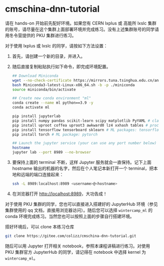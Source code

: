 # cmschina-dnn-tutorial

请在 hands-on 开始前先配好环境。如果您有 CERN lxplus 或 高能所 lxslc 集群的账号，请尽量在这个集群上面部署环境并完成练习。没有上述集群账号的同学请用冬令营提供的 PKU 集群进行练习。

对于使用 lxplus 或 lxslc 的同学，请按如下方法设置：

1. 首先，请创建一个新的目录，并进入。
2. 随后直接复制粘贴执行如下命令，即完成环境配置。
    
    ```bash
    ## Download Miniconda
    wget --no-check-certificate https://mirrors.tuna.tsinghua.edu.cn/anaconda/miniconda/Miniconda3-latest-Linux-x86_64.sh
    bash Miniconda3-latest-Linux-x86_64.sh -b -p ./miniconda
    source miniconda/bin/activate
    
    ## Create new conda environment "ml"
    conda create --name ml python==3.9 -y
    conda activate ml
    
    pip install jupyterlab
    pip install numpy pandas scikit-learn scipy matplotlib PyYAML # classical analysis packages for python
    pip install uproot coffea uproot3 awkward0 lz4 xxhash tables # processing ROOT file for HEP
    pip install tensorflow tensorboard sklearn # ML packages: tensorflow/keras
    pip install torch # ML package: pytorch
    
    ## Launch the jupyter service (your can use any port number below)
    hostname
    jupyter lab --port 8989 --no-browser
    ```
    
3. 要保持上面的 terminal 不断，这样 Jupyter 服务就会一直保持。记下上面 hostname 输出的机器的名字，然后在个人笔记本新打开一个 terminal，把本地和远端的端口连接起来：
    
    ```bash
    ssh -L 8989:localhost:8989 <username>@<hostname>
    ```
    
4. 在浏览器打开 [http://localhost:8989](http://localhost:8989)，大功告成！

对于使用 PKU 集群的同学，您也可以直接进入搭建好的 JupyterHub 环境（参见集群使用的 qq 文档，直接用浏览器访问）。随后您可以选择 `wintercamp_ml` 的 conda 环境完成练习。当然您也可以按照上面的步骤自行搭建环境。

搭好环境后，可以 clone 本练习仓库

```bash
git clone https://gitee.com/colizz/cmschina-dnn-tutorial.git
```

随后可以用 Jupyter 打开相关 notebook，参照本课程讲稿进行练习。对使用 PKU 集群官方 JupyterHub 的同学，请记得在 notebook 中选择 kernel 为 `wintercamp_ml`。